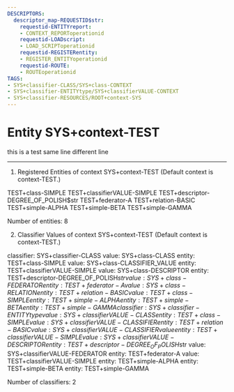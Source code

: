 ```yaml
---
DESCRIPTORS:
  descriptor_map-REQUESTID$str:
    requestid-ENTITYreport:
    - CONTEXT_REPORToperationid
    requestid-LOADscript:
    - LOAD_SCRIPToperationid
    requestid-REGISTERentity:
    - REGISTER_ENTITYoperationid
    requestid-ROUTE:
    - ROUTEoperationid
TAGS:
- SYS+classifier-CLASS/SYS+class-CONTEXT
- SYS+classifier-ENTITYtype/SYS+classifierVALUE-CONTEXT
- SYS+classifier-RESOURCES/ROOT+context-SYS
---
```

# Entity SYS+context-TEST

this is a test same line 
different line

---
1. Registered Entities of context SYS+context-TEST
(Default context is context-TEST.)

TEST+class-SIMPLE
TEST+classifierVALUE-SIMPLE
TEST+descriptor-DEGREE_OF_POLISH$str
TEST+federator-A
TEST+relation-BASIC
TEST+simple-ALPHA
TEST+simple-BETA
TEST+simple-GAMMA

Number of entities: 8

2. Classifier Values of context SYS+context-TEST
(Default context is context-TEST.)

classifier:  SYS+classifier-CLASS
  value:       SYS+class-CLASS
    entity:      TEST+class-SIMPLE
  value:       SYS+class-CLASSIFIER_VALUE
    entity:      TEST+classifierVALUE-SIMPLE
  value:       SYS+class-DESCRIPTOR
    entity:      TEST+descriptor-DEGREE_OF_POLISH$str
  value:       SYS+class-FEDERATOR
    entity:      TEST+federator-A
  value:       SYS+class-RELATION
    entity:      TEST+relation-BASIC
  value:       TEST+class-SIMPLE
    entity:      TEST+simple-ALPHA
    entity:      TEST+simple-BETA
    entity:      TEST+simple-GAMMA
classifier:  SYS+classifier-ENTITYtype
  value:       SYS+classifierVALUE-CLASS
    entity:      TEST+class-SIMPLE
  value:       SYS+classifierVALUE-CLASSIFIER
    entity:      TEST+relation-BASIC
  value:       SYS+classifierVALUE-CLASSIFIERvalue
    entity:      TEST+classifierVALUE-SIMPLE
  value:       SYS+classifierVALUE-DESCRIPTOR
    entity:      TEST+descriptor-DEGREE_OF_POLISH$str
  value:       SYS+classifierVALUE-FEDERATOR
    entity:      TEST+federator-A
  value:       TEST+classifierVALUE-SIMPLE
    entity:      TEST+simple-ALPHA
    entity:      TEST+simple-BETA
    entity:      TEST+simple-GAMMA

Number of classifiers: 2

